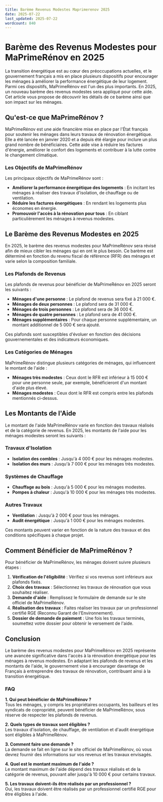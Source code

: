 ```yaml
---
title: Barème Revenus Modestes Maprimerenov 2025
date: 2025-07-22
last_updated: 2025-07-22
wordcount: 840
---
```


# Barème des Revenus Modestes pour MaPrimeRénov en 2025

La transition énergétique est au cœur des préoccupations actuelles, et le gouvernement français a mis en place plusieurs dispositifs pour encourager les ménages à améliorer la performance énergétique de leur logement. Parmi ces dispositifs, MaPrimeRénov est l'un des plus importants. En 2025, un nouveau barème des revenus modestes sera appliqué pour cette aide. Cet article vous propose de découvrir les détails de ce barème ainsi que son impact sur les ménages.

## Qu'est-ce que MaPrimeRénov ?

MaPrimeRénov est une aide financière mise en place par l'État français pour soutenir les ménages dans leurs travaux de rénovation énergétique. Elle a été lancée en janvier 2020 et a depuis été élargie pour inclure un plus grand nombre de bénéficiaires. Cette aide vise à réduire les factures d'énergie, améliorer le confort des logements et contribuer à la lutte contre le changement climatique.

### Les Objectifs de MaPrimeRénov

Les principaux objectifs de MaPrimeRénov sont :

- **Améliorer la performance énergétique des logements** : En incitant les ménages à réaliser des travaux d'isolation, de chauffage ou de ventilation.
- **Réduire les factures énergétiques** : En rendant les logements plus économes en énergie.
- **Promouvoir l'accès à la rénovation pour tous** : En ciblant particulièrement les ménages à revenus modestes.

## Le Barème des Revenus Modestes en 2025

En 2025, le barème des revenus modestes pour MaPrimeRénov sera révisé afin de mieux cibler les ménages qui en ont le plus besoin. Ce barème est déterminé en fonction du revenu fiscal de référence (RFR) des ménages et varie selon la composition familiale.

### Les Plafonds de Revenus

Les plafonds de revenus pour bénéficier de MaPrimeRénov en 2025 seront les suivants :

- **Ménages d'une personne** : Le plafond de revenus sera fixé à 21 000 €.
- **Ménages de deux personnes** : Le plafond sera de 31 000 €.
- **Ménages de trois personnes** : Le plafond sera de 36 000 €.
- **Ménages de quatre personnes** : Le plafond sera de 41 000 €.
- **Ménages supplémentaires** : Pour chaque personne supplémentaire, un montant additionnel de 5 000 € sera ajouté.

Ces plafonds sont susceptibles d'évoluer en fonction des décisions gouvernementales et des indicateurs économiques.

### Les Catégories de Ménages

MaPrimeRénov distingue plusieurs catégories de ménages, qui influencent le montant de l'aide :

- **Ménages très modestes** : Ceux dont le RFR est inférieur à 15 000 € pour une personne seule, par exemple, bénéficieront d'un montant d'aide plus élevé.
- **Ménages modestes** : Ceux dont le RFR est compris entre les plafonds mentionnés ci-dessus.

## Les Montants de l'Aide

Le montant de l'aide MaPrimeRénov varie en fonction des travaux réalisés et de la catégorie de revenus. En 2025, les montants de l'aide pour les ménages modestes seront les suivants :

### Travaux d'Isolation

- **Isolation des combles** : Jusqu'à 4 000 € pour les ménages modestes.
- **Isolation des murs** : Jusqu'à 7 000 € pour les ménages très modestes.

### Systèmes de Chauffage

- **Chauffage au bois** : Jusqu'à 5 000 € pour les ménages modestes.
- **Pompes à chaleur** : Jusqu'à 10 000 € pour les ménages très modestes.

### Autres Travaux

- **Ventilation** : Jusqu'à 2 000 € pour tous les ménages.
- **Audit énergétique** : Jusqu'à 1 000 € pour les ménages modestes.

Ces montants peuvent varier en fonction de la nature des travaux et des conditions spécifiques à chaque projet.

## Comment Bénéficier de MaPrimeRénov ?

Pour bénéficier de MaPrimeRénov, les ménages doivent suivre plusieurs étapes :

1. **Vérification de l'éligibilité** : Vérifiez si vos revenus sont inférieurs aux plafonds fixés.
2. **Choix des travaux** : Sélectionnez les travaux de rénovation que vous souhaitez réaliser.
3. **Demande d'aide** : Remplissez le formulaire de demande sur le site officiel de MaPrimeRénov.
4. **Réalisation des travaux** : Faites réaliser les travaux par un professionnel certifié RGE (Reconnu Garant de l'Environnement).
5. **Dossier de demande de paiement** : Une fois les travaux terminés, soumettez votre dossier pour obtenir le versement de l'aide.

## Conclusion

Le barème des revenus modestes pour MaPrimeRénov en 2025 représente une avancée significative dans l'accès à la rénovation énergétique pour les ménages à revenus modestes. En adaptant les plafonds de revenus et les montants de l'aide, le gouvernement vise à encourager davantage de Français à entreprendre des travaux de rénovation, contribuant ainsi à la transition énergétique.

### FAQ

**1. Qui peut bénéficier de MaPrimeRénov ?**  
Tous les ménages, y compris les propriétaires occupants, les bailleurs et les syndicats de copropriété, peuvent bénéficier de MaPrimeRénov, sous réserve de respecter les plafonds de revenus.

**2. Quels types de travaux sont éligibles ?**  
Les travaux d'isolation, de chauffage, de ventilation et d'audit énergétique sont éligibles à MaPrimeRénov.

**3. Comment faire une demande ?**  
La demande se fait en ligne sur le site officiel de MaPrimeRénov, où vous devrez fournir des informations sur vos revenus et les travaux envisagés.

**4. Quel est le montant maximum de l'aide ?**  
Le montant maximum de l'aide dépend des travaux réalisés et de la catégorie de revenus, pouvant aller jusqu'à 10 000 € pour certains travaux.

**5. Les travaux doivent-ils être réalisés par un professionnel ?**  
Oui, les travaux doivent être réalisés par un professionnel certifié RGE pour être éligibles à l'aide.